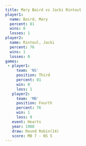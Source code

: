 ```yaml
---
title: Mary Baird vs Jacki Rintoul
player1:              
  name: Baird, Mary   
  percent: 81         
  wins: 0             
  losses: 1           
player2:              
  name: Rintoul, Jacki
  percent: 76         
  wins: 1             
  losses: 0           
games:
 - player1:         
     team: 'NS'     
     position: Third
     percent: 81    
     win: 0         
     loss: 1        
   player2:          
     team: 'MB'      
     position: Fourth
     percent: 76     
     win: 1          
     loss: 0         
   event: Hearts        
   year: 1988           
   draw: Round Robin(14)
   score: MB 7 - NS 5   
---
```

